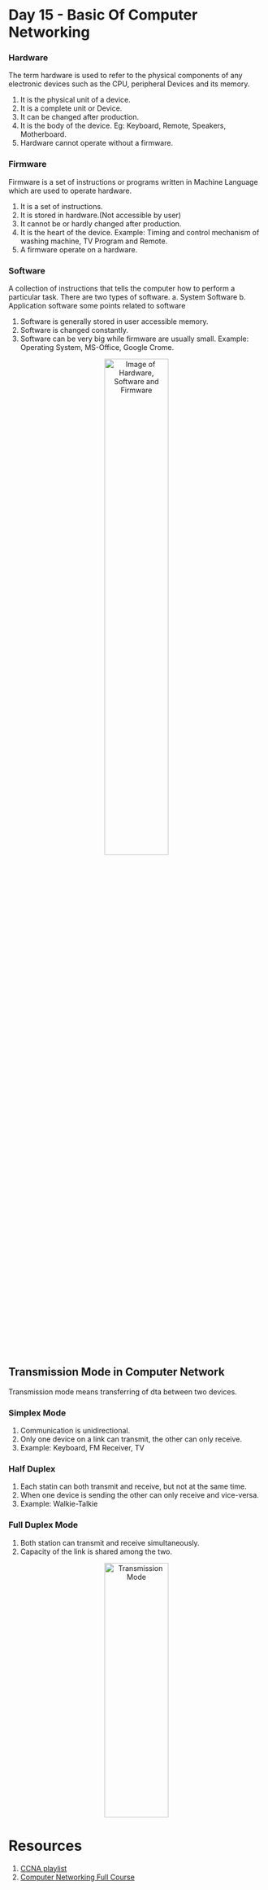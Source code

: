 # Day 15 - Basic Of Computer Networking

### Hardware
The term hardware is used to refer to the physical components of any electronic devices such as the CPU, peripheral Devices and its memory.
1. It is the physical unit of a device.
2. It is a complete unit or Device.
3. It can be changed after production.
4. It is the body of the device. Eg: Keyboard, Remote, Speakers, Motherboard.
5. Hardware cannot operate without a firmware.

### Firmware
Firmware is a set of instructions or programs written in Machine Language which are used to operate hardware.
1. It is a set of instructions.
2. It is stored in hardware.(Not accessible by user)
3. It cannot be or hardly changed after production.
4. It is the heart of the device. Example: Timing and control mechanism of washing machine, TV Program and Remote.
5. A firmware operate on a hardware.

### Software
A collection of instructions that tells the computer how to perform a particular task. There are two types of software.
a. System Software          b. Application software
some points related to software
1. Software is generally stored in user accessible memory.
2. Software is changed constantly.
3. Software can be very big while firmware are usually small. Example: Operating System, MS-Office, Google Crome.

<p align="center">
  <img src="https://github.com/dubeyshubham786/90daysofdevops/blob/main/images/Hardware%2C%20Software%20and%20Firmware.png" alt="Image of Hardware, Software and Firmware" width="50%" height="50%">
  </p>
  
## Transmission Mode in Computer Network
  Transmission  mode means transferring of dta between two devices.
  
### Simplex Mode
 1. Communication is unidirectional.
 2. Only one device on a link can transmit, the other can only receive.
 3. Example: Keyboard, FM Receiver, TV

### Half Duplex
1. Each statin can both transmit and receive, but not at the same time.
2. When one device is sending the other can only receive and vice-versa.
3. Example: Walkie-Talkie

### Full Duplex Mode
1. Both station can transmit and receive simultaneously.
2. Capacity of the link is shared among the two.
  
 <p align="center">
  <img src="https://github.com/dubeyshubham786/90daysofdevops/blob/main/images/Simplex%20vs%20Duplex_Transmissions.png" alt="Transmission Mode" width="50%" height="500">
  </p>
  
  
  # Resources
  1. <a href="https://www.youtube.com/watch?v=a3w5a3rys80&list=PLBGx66SQNZ8ZvdIoctCTWB3ApXQpQGEin&ab_channel=TechnicalGuftgu">CCNA playlist</a>
  2. <a href="https://www.youtube.com/watch?v=IPvYjXCsTg8&t=679s&ab_channel=KunalKushwaha">Computer Networking Full Course</a>
